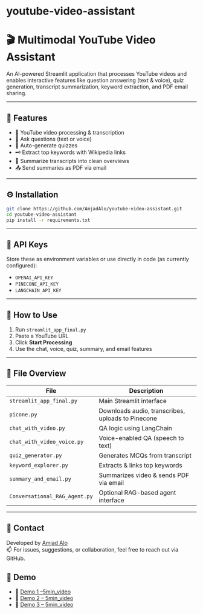 # youtube-video-assistant

# 🎬 Multimodal YouTube Video Assistant

An AI-powered Streamlit application that processes YouTube videos and enables interactive features like question answering (text & voice), quiz generation, transcript summarization, keyword extraction, and PDF email sharing.

---

## 🚀 Features

- 🔗 YouTube video processing & transcription
- 🤖 Ask questions (text or voice)
- 🧠 Auto-generate quizzes
- 🗝 Extract top keywords with Wikipedia links
- 📝 Summarize transcripts into clean overviews
- 📤 Send summaries as PDF via email

---

## ⚙️ Installation

```bash
git clone https://github.com/AmjadAlo/youtube-video-assistant.git
cd youtube-video-assistant
pip install -r requirements.txt
```

---

## 🔐 API Keys

Store these as environment variables or use directly in code (as currently configured):
- `OPENAI_API_KEY`
- `PINECONE_API_KEY`
- `LANGCHAIN_API_KEY`

---

## 🧭 How to Use

1. Run `streamlit_app_final.py`
2. Paste a YouTube URL
3. Click **Start Processing**
4. Use the chat, voice, quiz, summary, and email features

---

## 📁 File Overview

| File                        | Description                                      |
|-----------------------------|--------------------------------------------------|
| `streamlit_app_final.py`   | Main Streamlit interface                        |
| `picone.py`                | Downloads audio, transcribes, uploads to Pinecone |
| `chat_with_video.py`       | QA logic using LangChain                        |
| `chat_with_video_voice.py` | Voice-enabled QA (speech to text)               |
| `quiz_generator.py`        | Generates MCQs from transcript                  |
| `keyword_explorer.py`      | Extracts & links top keywords                   |
| `summary_and_email.py`     | Summarizes video & sends PDF via email          |
| `Conversational_RAG_Agent.py` | Optional RAG-based agent interface            |

---

## 👤 Contact

Developed by [Amjad Alo](https://github.com/AmjadAlo)  
📫 For issues, suggestions, or collaboration, feel free to reach out via GitHub.

## 🎥 Demo

- 📌 [Demo 1 –5min_video](https://drive.google.com/file/d/1xZZkoffVqn7h5GwBOcc-eQ7Q0igb-qaR/view?usp=drive_link)
- 📌 [Demo 2 – 5min_video](https://drive.google.com/file/d/1u_V05TL0HGi1f1H7-D4ypmqgVB_iPZUP/view?usp=drive_link)
- 📌 [Demo 3 – 5min_video](https://drive.google.com/file/d/1zd2WUwRYWawYvYEvd6eSS2KU8nzBa1EO/view?usp=drive_link)


